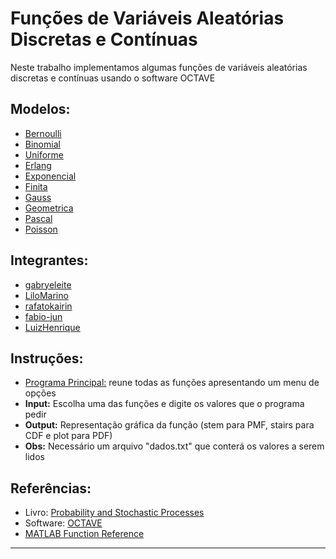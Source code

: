 # Funções de Variáveis Aleatórias Discretas e Contínuas

Neste trabalho implementamos algumas funções de variáveis aleatórias discretas e contínuas usando o software OCTAVE

## Modelos:
- [Bernoulli](https://github.com/gabryeleite/Octave_functions/blob/main/bernoulli.m)
- [Binomial](https://github.com/gabryeleite/Octave_functions/blob/main/binomial.m)
- [Uniforme](https://github.com/gabryeleite/Octave_functions/blob/main/uniformePDF.m)
- [Erlang](https://github.com/gabryeleite/Octave_functions/blob/main/erlangPDF.m)
- [Exponencial](https://github.com/gabryeleite/Octave_functions/blob/main/exponencialPDF.m)
- [Finita](https://github.com/gabryeleite/Octave_functions/blob/main/finita.m)
- [Gauss](https://github.com/gabryeleite/Octave_functions/blob/main/gaussPDF.m)
- [Geometrica](https://github.com/gabryeleite/Octave_functions/blob/main/geometrica.m)
- [Pascal](https://github.com/gabryeleite/Octave_functions/blob/main/pascal.m)
- [Poisson](https://github.com/gabryeleite/Octave_functions/blob/main/poisson.m)

## Integrantes: 
- [gabryeleite](https://github.com/gabryeleite)
- [LiloMarino](https://github.com/LiloMarino)
- [rafatokairin](https://github.com/rafatokairin)
- [fabio-jun](https://github.com/fabio-jun)
- [LuizHenrique](https://github.com/LurdesBB)

## Instruções:
- [Programa Principal:](https://github.com/gabryeleite/Octave_functions/blob/main/principal.m) reune todas as funções apresentando um menu de opções
- **Input:** Escolha uma das funções e digite os valores que o programa pedir
- **Output:** Representação gráfica da função (stem para PMF, stairs para CDF e plot para PDF)
- **Obs:** Necessário um arquivo "dados.txt" que conterá os valores a serem lidos

## Referências:
- Livro: [Probability and Stochastic Processes](https://acrobat.adobe.com/link/review?uri=urn%3Aaaid%3Ascds%3AUS%3A7da9d96b-07f4-3267-afc7-c78690d2b045)
- Software: [OCTAVE](https://octave.org/)
- [MATLAB Function Reference](https://acrobat.adobe.com/link/review?uri=urn%3Aaaid%3Ascds%3AUS%3Af256b753-0435-3be4-a5fc-fc5467f67e66)

---
